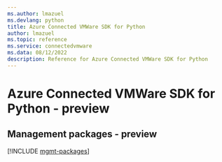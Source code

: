 ```yaml
---
ms.author: lmazuel
ms.devlang: python
title: Azure Connected VMWare SDK for Python
author: lmazuel
ms.topic: reference
ms.service: connectedvmware
ms.data: 08/12/2022
description: Reference for Azure Connected VMWare SDK for Python
---
```

# Azure Connected VMWare SDK for Python - preview

## Management packages - preview
[!INCLUDE [mgmt-packages](connected-vmware-mgmt-index.md)]